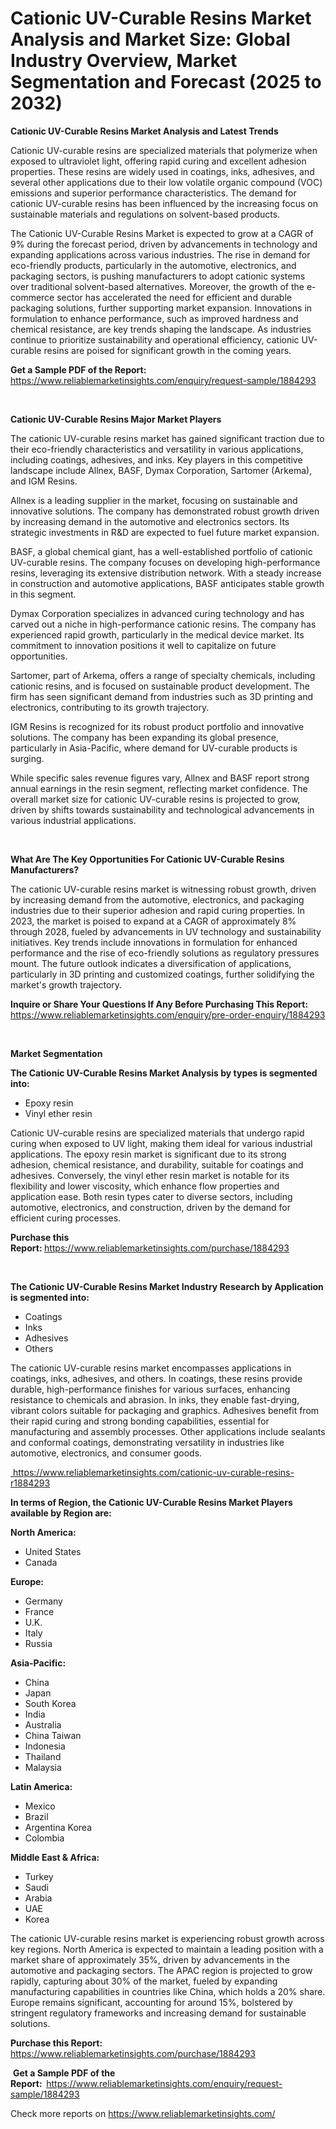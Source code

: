 <p><h1>Cationic UV-Curable Resins Market Analysis and Market Size: Global Industry Overview, Market Segmentation and Forecast (2025 to 2032)</h1></p><p><strong>Cationic UV-Curable Resins Market Analysis and Latest Trends</strong></p>
<p><p>Cationic UV-curable resins are specialized materials that polymerize when exposed to ultraviolet light, offering rapid curing and excellent adhesion properties. These resins are widely used in coatings, inks, adhesives, and several other applications due to their low volatile organic compound (VOC) emissions and superior performance characteristics. The demand for cationic UV-curable resins has been influenced by the increasing focus on sustainable materials and regulations on solvent-based products.</p><p>The Cationic UV-Curable Resins Market is expected to grow at a CAGR of 9% during the forecast period, driven by advancements in technology and expanding applications across various industries. The rise in demand for eco-friendly products, particularly in the automotive, electronics, and packaging sectors, is pushing manufacturers to adopt cationic systems over traditional solvent-based alternatives. Moreover, the growth of the e-commerce sector has accelerated the need for efficient and durable packaging solutions, further supporting market expansion. Innovations in formulation to enhance performance, such as improved hardness and chemical resistance, are key trends shaping the landscape. As industries continue to prioritize sustainability and operational efficiency, cationic UV-curable resins are poised for significant growth in the coming years.</p></p>
<p><strong>Get a Sample PDF of the Report:&nbsp;</strong> <a href="https://www.reliablemarketinsights.com/enquiry/request-sample/1884293?utm_campaign=2010&utm_medium=2&utm_source=Github&utm_content=ia&utm_term=04022025&utm_id=cationic-uv-curable-resins">https://www.reliablemarketinsights.com/enquiry/request-sample/1884293</a></p>
<p>&nbsp;</p>
<p><strong>Cationic UV-Curable Resins Major Market Players</strong></p>
<p><p>The cationic UV-curable resins market has gained significant traction due to their eco-friendly characteristics and versatility in various applications, including coatings, adhesives, and inks. Key players in this competitive landscape include Allnex, BASF, Dymax Corporation, Sartomer (Arkema), and IGM Resins.</p><p>Allnex is a leading supplier in the market, focusing on sustainable and innovative solutions. The company has demonstrated robust growth driven by increasing demand in the automotive and electronics sectors. Its strategic investments in R&D are expected to fuel future market expansion.</p><p>BASF, a global chemical giant, has a well-established portfolio of cationic UV-curable resins. The company focuses on developing high-performance resins, leveraging its extensive distribution network. With a steady increase in construction and automotive applications, BASF anticipates stable growth in this segment.</p><p>Dymax Corporation specializes in advanced curing technology and has carved out a niche in high-performance cationic resins. The company has experienced rapid growth, particularly in the medical device market. Its commitment to innovation positions it well to capitalize on future opportunities.</p><p>Sartomer, part of Arkema, offers a range of specialty chemicals, including cationic resins, and is focused on sustainable product development. The firm has seen significant demand from industries such as 3D printing and electronics, contributing to its growth trajectory.</p><p>IGM Resins is recognized for its robust product portfolio and innovative solutions. The company has been expanding its global presence, particularly in Asia-Pacific, where demand for UV-curable products is surging.</p><p>While specific sales revenue figures vary, Allnex and BASF report strong annual earnings in the resin segment, reflecting market confidence. The overall market size for cationic UV-curable resins is projected to grow, driven by shifts towards sustainability and technological advancements in various industrial applications.</p></p>
<p>&nbsp;</p>
<p><strong>What Are The Key Opportunities For Cationic UV-Curable Resins Manufacturers?</strong></p>
<p><p>The cationic UV-curable resins market is witnessing robust growth, driven by increasing demand from the automotive, electronics, and packaging industries due to their superior adhesion and rapid curing properties. In 2023, the market is poised to expand at a CAGR of approximately 8% through 2028, fueled by advancements in UV technology and sustainability initiatives. Key trends include innovations in formulation for enhanced performance and the rise of eco-friendly solutions as regulatory pressures mount. The future outlook indicates a diversification of applications, particularly in 3D printing and customized coatings, further solidifying the market's growth trajectory.</p></p>
<p><strong>Inquire or Share Your Questions If Any Before Purchasing This Report:</strong> <a href="https://www.reliablemarketinsights.com/enquiry/pre-order-enquiry/1884293?utm_campaign=2010&utm_medium=2&utm_source=Github&utm_content=ia&utm_term=04022025&utm_id=cationic-uv-curable-resins">https://www.reliablemarketinsights.com/enquiry/pre-order-enquiry/1884293</a></p>
<p>&nbsp;</p>
<p><strong>Market Segmentation</strong></p>
<p><strong>The Cationic UV-Curable Resins Market Analysis by types is segmented into:</strong></p>
<p><ul><li>Epoxy resin</li><li>Vinyl ether resin</li></ul></p>
<p><p>Cationic UV-curable resins are specialized materials that undergo rapid curing when exposed to UV light, making them ideal for various industrial applications. The epoxy resin market is significant due to its strong adhesion, chemical resistance, and durability, suitable for coatings and adhesives. Conversely, the vinyl ether resin market is notable for its flexibility and lower viscosity, which enhance flow properties and application ease. Both resin types cater to diverse sectors, including automotive, electronics, and construction, driven by the demand for efficient curing processes.</p></p>
<p><strong>Purchase this Report:&nbsp;</strong><a href="https://www.reliablemarketinsights.com/purchase/1884293?utm_campaign=2010&utm_medium=2&utm_source=Github&utm_content=ia&utm_term=04022025&utm_id=cationic-uv-curable-resins">https://www.reliablemarketinsights.com/purchase/1884293</a></p>
<p>&nbsp;</p>
<p><strong>The Cationic UV-Curable Resins Market Industry Research by Application is segmented into:</strong></p>
<p><ul><li>Coatings</li><li>Inks</li><li>Adhesives</li><li>Others</li></ul></p>
<p><p>The cationic UV-curable resins market encompasses applications in coatings, inks, adhesives, and others. In coatings, these resins provide durable, high-performance finishes for various surfaces, enhancing resistance to chemicals and abrasion. In inks, they enable fast-drying, vibrant colors suitable for packaging and graphics. Adhesives benefit from their rapid curing and strong bonding capabilities, essential for manufacturing and assembly processes. Other applications include sealants and conformal coatings, demonstrating versatility in industries like automotive, electronics, and consumer goods.</p></p>
<p><a href="https://www.reliablemarketinsights.com/cationic-uv-curable-resins-r1884293?utm_campaign=2010&utm_medium=2&utm_source=Github&utm_content=ia&utm_term=04022025&utm_id=cationic-uv-curable-resins">&nbsp;https://www.reliablemarketinsights.com/cationic-uv-curable-resins-r1884293</a></p>
<p><strong>In terms of Region, the Cationic UV-Curable Resins Market Players available by Region are:</strong></p>
<p>
    <p> <strong> North America: </strong>
        <ul>
            <li>United States</li>
            <li>Canada</li>
        </ul>
        </p> 
    <p> <strong> Europe: </strong>
        <ul>
            <li>Germany</li>
            <li>France</li>
            <li>U.K.</li>
            <li>Italy</li>
            <li>Russia</li>
        </ul>
        </p> 
    <p> <strong> Asia-Pacific: </strong>
        <ul>
            <li>China</li>
            <li>Japan</li>
            <li>South Korea</li>
            <li>India</li>
            <li>Australia</li>
            <li>China Taiwan</li>
            <li>Indonesia</li>
            <li>Thailand</li>
            <li>Malaysia</li>
        </ul>
        </p> 
    <p> <strong> Latin America: </strong>
        <ul>
            <li>Mexico</li>
            <li>Brazil</li>
            <li>Argentina Korea</li>
            <li>Colombia</li>
        </ul>
        </p> 
    <p> <strong> Middle East & Africa: </strong>
        <ul>
            <li>Turkey</li>
            <li>Saudi</li>
            <li>Arabia</li>
            <li>UAE</li>
            <li>Korea</li>
        </ul>
    </p>
    </p>
<p><p>The cationic UV-curable resins market is experiencing robust growth across key regions. North America is expected to maintain a leading position with a market share of approximately 35%, driven by advancements in the automotive and packaging sectors. The APAC region is projected to grow rapidly, capturing about 30% of the market, fueled by expanding manufacturing capabilities in countries like China, which holds a 20% share. Europe remains significant, accounting for around 15%, bolstered by stringent regulatory frameworks and increasing demand for sustainable solutions.</p></p>
<p><strong>Purchase this Report: </strong><a href="https://www.reliablemarketinsights.com/purchase/1884293?utm_campaign=2010&utm_medium=2&utm_source=Github&utm_content=ia&utm_term=04022025&utm_id=cationic-uv-curable-resins">https://www.reliablemarketinsights.com/purchase/1884293</a></p>
<p>&nbsp;<strong>Get a Sample PDF of the Report:&nbsp;&nbsp;</strong><a href="https://www.reliablemarketinsights.com/enquiry/request-sample/1884293?utm_campaign=2010&utm_medium=2&utm_source=Github&utm_content=ia&utm_term=04022025&utm_id=cationic-uv-curable-resins">https://www.reliablemarketinsights.com/enquiry/request-sample/1884293</a></p>
<p><strong></strong></p>
<p>Check more reports on <a href="https://www.reliablemarketinsights.com/?utm_campaign=2010&utm_medium=2&utm_source=Github&utm_content=ia&utm_term=04022025&utm_id=cationic-uv-curable-resins">https://www.reliablemarketinsights.com/</a></p>